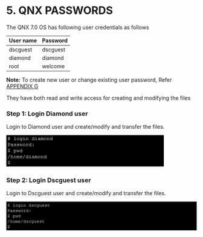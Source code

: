 # 5. QNX PASSWORDS

The QNX 7.0 OS has following user credentials as follows

| **User name** | **Password** |
| :--- | :--- |
| dscguest | dscguest |
| diamond | diamond |
| root | welcome |

**Note:** To create new user or change existing user password, Refer [APPENDIX G](appendix-g-new-user-creation-and-changing-existing-user-account-password/)

They have both read and write access for creating and modifying the files

### Step 1: Login Diamond user

Login to Diamond user and create/modify and transfer the files.

![Figure 2: Diamond User](../../../.gitbook/assets/2%20%281%29.png)

### Step 2: Login Dscguest user

Login to Dscguest user and create/modify and transfer the files.

![Figure 3: Dscguest User](../../../.gitbook/assets/3%20%281%29.png)


